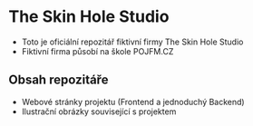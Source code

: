 # The Skin Hole Studio

- Toto je oficiální repozitář fiktivní firmy The Skin Hole Studio
- Fiktivní firma působí na škole POJFM.CZ

## Obsah repozitáře
- Webové stránky projektu (Frontend a jednoduchý Backend)
- Ilustrační obrázky související s projektem

